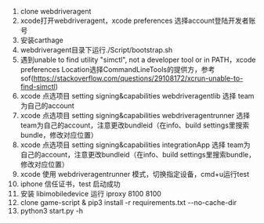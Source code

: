 1. clone webdriveragent
2. xcode打开webdriveragent，xcode preferences 选择account登陆开发者账号
4. 安装carthage
5. webdriveragent目录下运行./Script/bootstrap.sh
6. 遇到unable to find utility "simctl", not a developer tool or in PATH，xcode preferences Location选择CommandLineTools的提供方，参考sof(https://stackoverflow.com/questions/29108172/xcrun-unable-to-find-simctl)
7. xcode 点选项目 setting signing&capabilities webdriveragentlib 选择 team为自己的account
8. xcode 点选项目 setting signing&capabilities webdriveragentrunner 选择 team为自己的account，注意更改bundleid（在info、build settings里搜索bundle，修改对应位置）
9. xcode 点选项目 setting signing&capabilities integrationApp 选择 team为自己的account，注意更改bundleid（在info、build settings里搜索bundle，修改对应位置）
10. xcode 使用 webdriveragentrunner 模式，切换指定设备，cmd+u运行test
11. iphone 信任证书，test 启动成功
12. 安装 libimobiledevice 运行 iproxy 8100 8100
13. clone game-script & pip3 install -r requirements.txt --no-cache-dir
14. python3 start.py -h